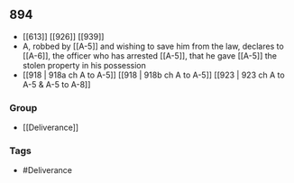 ## 894
- [[613]] [[926]] [[939]] 
- A, robbed by [[A-5]] and wishing to save him from the law, declares to [[A-6]], the officer who has arrested [[A-5]], that he gave [[A-5]] the stolen property in his possession
- [[918 | 918a ch A to A-5]] [[918 | 918b ch A to A-5]] [[923 | 923 ch A to A-5 &amp; A-5 to A-8]] 


### Group
- [[Deliverance]]

### Tags
- #Deliverance

